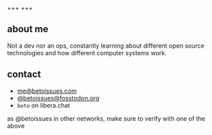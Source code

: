 +++
+++

## about me

Not a dev nor an ops, constantly learning about different open source technologies and how different computer systems work.

## contact

- [me@betoissues.com](mailto:me@betoissues.com)
- [@betoissues@fosstodon.org](https://fosstodon.org/@betoissues)
- `beto` on libera.chat

as @betoissues in other networks, make sure to verify with one of the above
